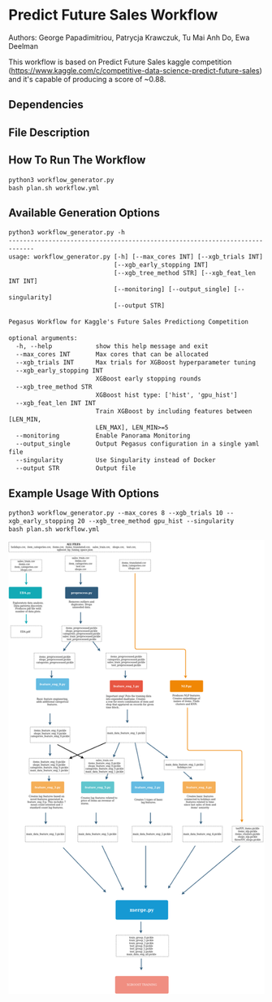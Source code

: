 # Predict Future Sales Workflow

Authors: George Papadimitriou, Patrycja Krawczuk, Tu Mai Anh Do, Ewa Deelman

This workflow is based on Predict Future Sales kaggle competition (https://www.kaggle.com/c/competitive-data-science-predict-future-sales) and it's capable of producing a score of ~0.88.

## Dependencies

## File Description

## How To Run The Workflow
```
python3 workflow_generator.py
bash plan.sh workflow.yml
```

## Available Generation Options
```
python3 workflow_generator.py -h
-----------------------------------------------------------------------------
usage: workflow_generator.py [-h] [--max_cores INT] [--xgb_trials INT]
                             [--xgb_early_stopping INT]
                             [--xgb_tree_method STR] [--xgb_feat_len INT INT]
                             [--monitoring] [--output_single] [--singularity]
                             [--output STR]

Pegasus Workflow for Kaggle's Future Sales Predictiong Competition

optional arguments:
  -h, --help            show this help message and exit
  --max_cores INT       Max cores that can be allocated
  --xgb_trials INT      Max trials for XGBoost hyperparameter tuning
  --xgb_early_stopping INT
                        XGBoost early stopping rounds
  --xgb_tree_method STR
                        XGBoost hist type: ['hist', 'gpu_hist']
  --xgb_feat_len INT INT
                        Train XGBoost by including features between [LEN_MIN,
                        LEN_MAX], LEN_MIN>=5
  --monitoring          Enable Panorama Monitoring
  --output_single       Output Pegasus configuration in a single yaml file
  --singularity         Use Singularity instead of Docker
  --output STR          Output file
```

## Example Usage With Options
```
python3 workflow_generator.py --max_cores 8 --xgb_trials 10 --xgb_early_stopping 20 --xgb_tree_method gpu_hist --singularity
bash plan.sh workflow.yml
```


![](img/xgboost_graph.png)
